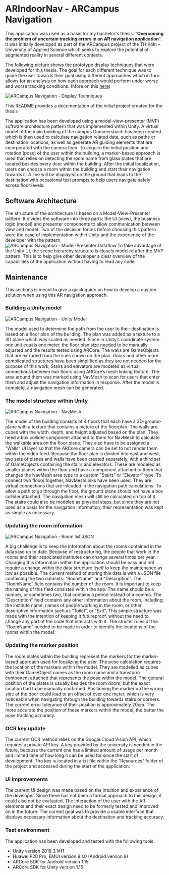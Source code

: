 
# ARIndoorNav - ARCampus Navigation

This application was used as a basis for my bachelor's thesis: "**Overcoming the problem of uncertain tracking errors in an AR navigation application**“. It was initially developed as part of the ARCampus project of the TH Köln – University of Applied Science which seeks to explore the potential of augmented reality in several different contexts. 

The following picture shows the prototype display techniques that were developed for this thesis. The goal for each different technique was to guide the user towards their goal using different approaches which in turn allows for an analysis on how each approach would perform under worse and worse tracking conditions. (More on this [here](https://github.com/Oscheibe/ARIndoorNav/blob/master/Documentation/Oliver%20Scheibert%20-%202020%20-%20Overcoming%20the%20problem%20of%20uncertain%20tracking%20errors%20in%20an%20AR%20navigation%20application%20(edited).pdf))

![ARCampus Navigation - Display Techniques](https://i.imgur.com/zxTW1qo.png)

This README provides a documentation of the initial project created for the thesis

The application has been developed using a model-view-presenter (MVP) software architecture pattern that was implemented within Unity. A virtual model of the main building of the campus Gummersbach has been created which is then used to calculate navigation related data, such as paths or destination locations, as well as generate AR guiding elements that are incorporated with the camera feed. To acquire the initial position and rotation (pose) of the user within the building, a marker-based approach is used that relies on detecting the room name from glass plates that are located besides every door within the building. After the initial localization, users can choose a room within the building and start their navigation towards it. A line will be displayed on the ground that leads to the destination with occasional text prompts to help users navigate safely across floor levels.

## Software Architecture
The structure of the architecture is based on a Model-View-Presenter pattern. It divides the software into three parts; the UI (view), the business logic (model) and presenter components to allow communication between view and model. Two of the decision forces before choosing this pattern were the ease of implementation within Unity and the experience of the developer with the pattern.
![ARCampus Navigation - Model-Presenter Dataflow](https://i.imgur.com/OHxVVGQ.png)
To take advantage of the Unity UI, the scene hierarchy structure is closely modeled after the MVP pattern. This is to help give other developer a clear overview of the capabilities of the application without having to read any code. 

## Maintenance 
This sections is meant to give a quick guide on how to develop a custom solution when using this AR navigation approach. 

### Building a Unity model
![ARCampus Navigation - Unity Model](https://i.imgur.com/KvNq5iS.png) 

The model used to determine the path from the user to their destination is based on a floor plan of the building. The plan was added as a texture to a 3D plane which was scaled as needed. Since in Unity’s coordinate system one unit equals one meter, the floor plan size needed to be manually adjusted and the results tested using ARCore. The walls are GameObjects that are extruded from the lines shown on the plan. Doors and other more complicated structures have been simplified as they are not needed for the purpose of this work; Stairs and elevators are modeled as virtual connections between two floors using ARCore’s mesh linking feature. The area around them was marked using NavMesh to scan for users that enter them and adjust the navigation information in response. After the model is complete, a navigation mesh can be generated. 

### The model structure within Unity
![ARCampus Navigation - NavMesh](https://i.imgur.com/GNwZure.png)

The model of the building consists of 4 floors that each have a 3D-ground-plane with a texture that contains a picture of the floorplan. The walls are cubes with the width, depth, and height adjusted based on the plan. They need a box collider component attached to them for NavMesh to calculate the walkable area on the floor plane. They also have to be assigned a “Walls” UI layer so that the ARCore camera can be set to not render them within the video feed. Because the floor plan is divided into east and west, two sets of planes and walls have been created separately, with a third set of GameObjects containing the stairs and elevators. These are modeled as smaller planes within the floor and have a component attached to them that changes the NavMesh area type to a custom “Stairs” or “Elevator” type. To connect two floors together, NavMeshLinks have been used. They are virtual connections that are inlcuded in the navigation path calculations. To allow a path to go through the floor, the ground plane should not have a box collider attached. The navigation mesh will still be calculated on top of it. The stairs could also be modeled as physical steps, but since they are not used as a basis for the navigation information, their representation was kept as simple as necessary.

### Updating the room information
![ARCampus Navigation - Room list JSON](https://i.imgur.com/Qkncuww.png)

A big challenge is to keep the information about the rooms contained in the database up to date. Because of restructuring, the people that work in the rooms and their associated institutes can change several times per year. Changing this information within the application should be easy and not require a change within the data structure itself to keep the maintenance as low as possible. The current method of storing this data is with a JSON file containing the two datasets: “RoomName” and “Description”. The “RoomName” field contains the number of the room. It is important to keep the naming of this field consisted within the app. The name should be a number, or sometimes two, that contains a period instead of a comma. The “Description” field contains any other information about the room, including; the institute name, names of people working in the room, or other descriptive information such as “Toilet”, or “Exit”. This simple structure was made with the intention of keeping it futureproof, without the need to change any part of the code that interacts with it. The stricter rules of the “RoomName” needed to be made in order to identify the locations of the rooms within the model.

### Updating the marker position
The room plates within the building represent the markers for the marker-based approach used for localizing the user. The pose calculation requires the location of the markers within the model. They are modelled as cubes with their GameObject names as the room name and a transform component attached that represents the pose within the model. The general position of the plates is usually besides the room doors, but the exact location had to be manually confirmed. Positioning the marker on the wrong side of the door could lead to an offset of over one meter, which is very noticeable when navigating through the building towards stairs or corners. The current error tolerance of their position is approximately 20cm. The more accurate the position of these markers within the model, the better the pose tracking accuracy.

### OCR key update
The current OCR method relies on the Google Cloud Vision API, which requires a private API key. A key provided by the university is needed in the future, because the current one has a limited amount of usage per month and limited time of how long it can be used for since the start of development. The key is located in a txt file within the “Resources” folder of the project and accessed during the start of the application.

### UI improvements
The current UI design was made based on the intuition and experience of the developer. Since there has not been a formal approach to this design, it could also not be evaluated. The interaction of the user with the AR elements and their exact design need to be formerly tested and improved on in the future. The current goal was to provide a usable interface that displays necessary information about the destination and tracking accuracy.

### Test environment
The application has been developed and tested with the following tools: 
* Unity version 2018.3.14f1 
* Huawei P20 Pro, EMUI version 9.1.0 (Android version 9) 
* ARCore SDK for Android version 1.15 
* ARCore SDK for Unity version 1.15
